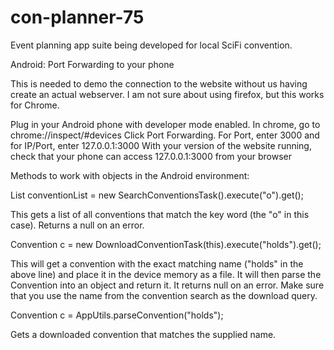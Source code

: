 # con-planner-75
Event planning app suite being developed for local SciFi convention.


Android:
Port Forwarding to your phone

This is needed to demo the connection to the website without us having create an actual webserver.
I am not sure about using firefox, but this works for Chrome.

Plug in your Android phone with developer mode enabled.
In chrome, go to chrome://inspect/#devices
Click Port Forwarding.
For Port, enter 3000 and for IP/Port, enter 127.0.0.1:3000
With your version of the website running, check that your phone can access 127.0.0.1:3000 from your browser

Methods to work with objects in the Android environment:

List<Convention> conventionList = new SearchConventionsTask().execute("o").get();

This gets a list of all conventions that match the key word (the "o" in this case).
Returns a null on an error.

Convention c = new DownloadConventionTask(this).execute("holds").get();

This will get a convention with the exact matching name ("holds" in the above line) and place it in the device memory as a file.
It will then parse the Convention into an object and return it.
It returns null on an error.
Make sure that you use the name from the convention search as the download query.

Convention c = AppUtils.parseConvention("holds");

Gets a downloaded convention that matches the supplied name.